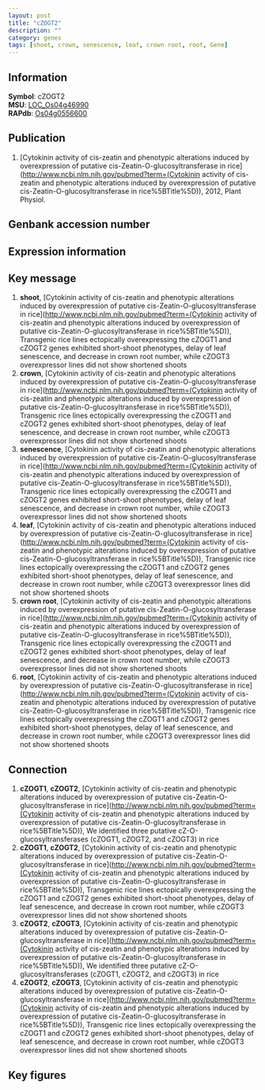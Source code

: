 ```yaml
---
layout: post
title: "cZOGT2"
description: ""
category: genes
tags: [shoot, crown, senescence, leaf, crown root, root, Gene]
---
```


## Information
__Symbol__: cZOGT2  
__MSU__: [LOC_Os04g46990](http://rice.plantbiology.msu.edu/cgi-bin/ORF_infopage.cgi?orf=LOC_Os04g46990)  
__RAPdb__: [Os04g0556600](http://rapdb.dna.affrc.go.jp/viewer/gbrowse_details/irgsp1?name=Os04g0556600)  

## Publication
1. [Cytokinin activity of cis-zeatin and phenotypic alterations induced by overexpression of putative cis-Zeatin-O-glucosyltransferase in rice](http://www.ncbi.nlm.nih.gov/pubmed?term=(Cytokinin activity of cis-zeatin and phenotypic alterations induced by overexpression of putative cis-Zeatin-O-glucosyltransferase in rice%5BTitle%5D)), 2012, Plant Physiol.

## Genbank accession number

## Expression information

## Key message
1. __shoot__, [Cytokinin activity of cis-zeatin and phenotypic alterations induced by overexpression of putative cis-Zeatin-O-glucosyltransferase in rice](http://www.ncbi.nlm.nih.gov/pubmed?term=(Cytokinin activity of cis-zeatin and phenotypic alterations induced by overexpression of putative cis-Zeatin-O-glucosyltransferase in rice%5BTitle%5D)),  Transgenic rice lines ectopically overexpressing the cZOGT1 and cZOGT2 genes exhibited short-shoot phenotypes, delay of leaf senescence, and decrease in crown root number, while cZOGT3 overexpressor lines did not show shortened shoots
2. __crown__, [Cytokinin activity of cis-zeatin and phenotypic alterations induced by overexpression of putative cis-Zeatin-O-glucosyltransferase in rice](http://www.ncbi.nlm.nih.gov/pubmed?term=(Cytokinin activity of cis-zeatin and phenotypic alterations induced by overexpression of putative cis-Zeatin-O-glucosyltransferase in rice%5BTitle%5D)),  Transgenic rice lines ectopically overexpressing the cZOGT1 and cZOGT2 genes exhibited short-shoot phenotypes, delay of leaf senescence, and decrease in crown root number, while cZOGT3 overexpressor lines did not show shortened shoots
3. __senescence__, [Cytokinin activity of cis-zeatin and phenotypic alterations induced by overexpression of putative cis-Zeatin-O-glucosyltransferase in rice](http://www.ncbi.nlm.nih.gov/pubmed?term=(Cytokinin activity of cis-zeatin and phenotypic alterations induced by overexpression of putative cis-Zeatin-O-glucosyltransferase in rice%5BTitle%5D)),  Transgenic rice lines ectopically overexpressing the cZOGT1 and cZOGT2 genes exhibited short-shoot phenotypes, delay of leaf senescence, and decrease in crown root number, while cZOGT3 overexpressor lines did not show shortened shoots
4. __leaf__, [Cytokinin activity of cis-zeatin and phenotypic alterations induced by overexpression of putative cis-Zeatin-O-glucosyltransferase in rice](http://www.ncbi.nlm.nih.gov/pubmed?term=(Cytokinin activity of cis-zeatin and phenotypic alterations induced by overexpression of putative cis-Zeatin-O-glucosyltransferase in rice%5BTitle%5D)),  Transgenic rice lines ectopically overexpressing the cZOGT1 and cZOGT2 genes exhibited short-shoot phenotypes, delay of leaf senescence, and decrease in crown root number, while cZOGT3 overexpressor lines did not show shortened shoots
5. __crown root__, [Cytokinin activity of cis-zeatin and phenotypic alterations induced by overexpression of putative cis-Zeatin-O-glucosyltransferase in rice](http://www.ncbi.nlm.nih.gov/pubmed?term=(Cytokinin activity of cis-zeatin and phenotypic alterations induced by overexpression of putative cis-Zeatin-O-glucosyltransferase in rice%5BTitle%5D)),  Transgenic rice lines ectopically overexpressing the cZOGT1 and cZOGT2 genes exhibited short-shoot phenotypes, delay of leaf senescence, and decrease in crown root number, while cZOGT3 overexpressor lines did not show shortened shoots
6. __root__, [Cytokinin activity of cis-zeatin and phenotypic alterations induced by overexpression of putative cis-Zeatin-O-glucosyltransferase in rice](http://www.ncbi.nlm.nih.gov/pubmed?term=(Cytokinin activity of cis-zeatin and phenotypic alterations induced by overexpression of putative cis-Zeatin-O-glucosyltransferase in rice%5BTitle%5D)),  Transgenic rice lines ectopically overexpressing the cZOGT1 and cZOGT2 genes exhibited short-shoot phenotypes, delay of leaf senescence, and decrease in crown root number, while cZOGT3 overexpressor lines did not show shortened shoots

## Connection
1. __cZOGT1__, __cZOGT2__, [Cytokinin activity of cis-zeatin and phenotypic alterations induced by overexpression of putative cis-Zeatin-O-glucosyltransferase in rice](http://www.ncbi.nlm.nih.gov/pubmed?term=(Cytokinin activity of cis-zeatin and phenotypic alterations induced by overexpression of putative cis-Zeatin-O-glucosyltransferase in rice%5BTitle%5D)),  We identified three putative cZ-O-glucosyltransferases (cZOGT1, cZOGT2, and cZOGT3) in rice
2. __cZOGT1__, __cZOGT2__, [Cytokinin activity of cis-zeatin and phenotypic alterations induced by overexpression of putative cis-Zeatin-O-glucosyltransferase in rice](http://www.ncbi.nlm.nih.gov/pubmed?term=(Cytokinin activity of cis-zeatin and phenotypic alterations induced by overexpression of putative cis-Zeatin-O-glucosyltransferase in rice%5BTitle%5D)),  Transgenic rice lines ectopically overexpressing the cZOGT1 and cZOGT2 genes exhibited short-shoot phenotypes, delay of leaf senescence, and decrease in crown root number, while cZOGT3 overexpressor lines did not show shortened shoots
3. __cZOGT2__, __cZOGT3__, [Cytokinin activity of cis-zeatin and phenotypic alterations induced by overexpression of putative cis-Zeatin-O-glucosyltransferase in rice](http://www.ncbi.nlm.nih.gov/pubmed?term=(Cytokinin activity of cis-zeatin and phenotypic alterations induced by overexpression of putative cis-Zeatin-O-glucosyltransferase in rice%5BTitle%5D)),  We identified three putative cZ-O-glucosyltransferases (cZOGT1, cZOGT2, and cZOGT3) in rice
4. __cZOGT2__, __cZOGT3__, [Cytokinin activity of cis-zeatin and phenotypic alterations induced by overexpression of putative cis-Zeatin-O-glucosyltransferase in rice](http://www.ncbi.nlm.nih.gov/pubmed?term=(Cytokinin activity of cis-zeatin and phenotypic alterations induced by overexpression of putative cis-Zeatin-O-glucosyltransferase in rice%5BTitle%5D)),  Transgenic rice lines ectopically overexpressing the cZOGT1 and cZOGT2 genes exhibited short-shoot phenotypes, delay of leaf senescence, and decrease in crown root number, while cZOGT3 overexpressor lines did not show shortened shoots

## Key figures


